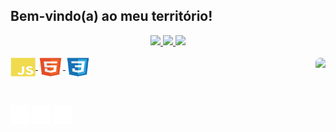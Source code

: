 ## Bem-vindo(a) ao meu território!

<div align="center">
  <a href="https://github.com/Yurixgabriel">
  <img  width="50%" src="https://github-readme-stats.vercel.app/api?username=Yurixgabriel&show_icons=true&theme=prussian&hide_border=true&include_all_commits=true&count_private=true"/>

  <img width="36%" src="https://github-readme-stats.vercel.app/api/top-langs/?username=Yurixgabriel&theme=prussian&hide_border=true&include_all_commits=true&count_private=true"/>
  
  <img height="135em" src="http://github-readme-streak-stats.herokuapp.com?user=Yurixgabriel&theme=prussian&hide_border=true&date_format=j%2Fn%5B%2FY%5D&include_all_commits=true&count_private=true"/>
</div>
  
<div style="display: inline_block"><br>
  <img align="center" height="30" width="40" src="https://raw.githubusercontent.com/devicons/devicon/master/icons/javascript/javascript-plain.svg">
  
  <img align="center" height="30" width="40" src="https://raw.githubusercontent.com/devicons/devicon/master/icons/html5/html5-original.svg">
  
  <img align="center" height="30" width="40" src="https://raw.githubusercontent.com/devicons/devicon/master/icons/css3/css3-original.svg">
  
  <img align="right" height="150" style="border-radius:50px;" src="https://user-images.githubusercontent.com/90194848/145071321-42186dc8-3628-47a0-b13b-e6f2ed957133.gif">
</div>

  ##
 
<div style="display: inline_block"><br> 
  <a href="https://instagram.com/next.nl.level" target="_blank"><img src="/img/instagram.png" height="30" target="_blank"></a>          <a href = "mailto:next.suporte.leve@gmail.com"><img src="/img/gmail.png" height="30" target="_blank"></a>          <a href="https://www.linkedin.com/in/yurixgabriel" target="_blank"><img src="/img/linkedin.png" height="30" target="_blank"></a> 
</div>
